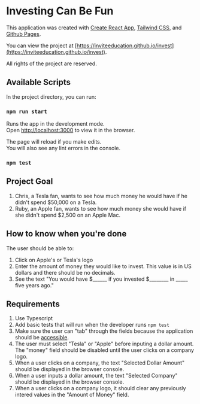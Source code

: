 # Investing Can Be Fun

This application was created with [Create React App](https://github.com/facebook/create-react-app), [Tailwind CSS](https://tailwindcss.com), and [Github Pages](https://pages.github.com).

You can view the project at [https://inviteeducation.github.io/invest](https://inviteeducation.github.io/invest).

All rights of the project are reserved.

## Available Scripts

In the project directory, you can run:

### `npm run start`

Runs the app in the development mode.\
Open [http://localhost:3000](http://localhost:3000) to view it in the browser.

The page will reload if you make edits.\
You will also see any lint errors in the console.

### `npm test`

## Project Goal

1. Chris, a Tesla fan, wants to see how much money he would have if he didn't spend $50,000 on a Tesla.
2. Ruby, an Apple fan, wants to see how much money she would have if she didn't spend $2,500 on an Apple Mac.

## How to know when you're done

The user should be able to:

1. Click on Apple's or Tesla's logo
2. Enter the amount of money they would like to invest. This value is in US dollars and there should be no decimals.
3. See the text "You would have $______ if you invested $________ in _____ five years ago."

## Requirements

1. Use Typescript
2. Add basic tests that will run when the developer runs `npm test`
3. Make sure the user can "tab" through the fields because the application should be [accessible](https://reactjs.org/docs/accessibility.html).
4. The user must select "Tesla" or "Apple" before inputing a dollar amount. The "money" field should be disabled until the user clicks on a company logo.
5. When a user clicks on a company, the text "Selected Dollar Amount" should be displayed in the browser console.
6. When a user inputs a dollar amount, the text "Selected Company" should be displayed in the browser console.
7. When a user clicks on a company logo, it should clear any previously intered values in the "Amount of Money" field.